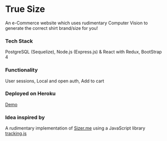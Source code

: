 # True Size

An e-Commerce website which uses rudimentary Computer Vision to generate the correct shirt brand/size for you!

### Tech Stack

PostgreSQL (Sequelize), Node.js (Express.js) & React with Redux, BootStrap 4

### Functionality
User sessions, Local and open auth, Add to cart

### Deployed on Heroku

[Demo](https://truesize.herokuapp.com)

### Idea inspired by

A rudimentary implementation of [Sizer.me](http://sizer.me) using a JavaScript library [tracking.js](https://trackingjs.com)
